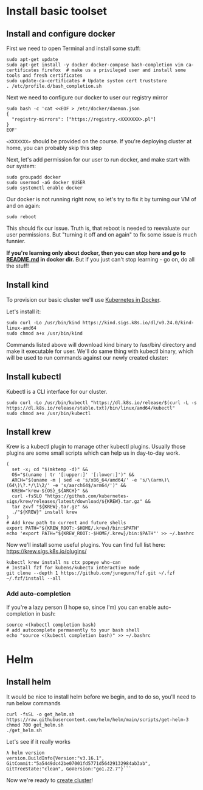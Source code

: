 # Install basic toolset

## Install and configure docker

First we need to open Terminal and install some stuff:

```shell
sudo apt-get update
sudo apt-get install -y docker docker-compose bash-completion vim ca-certificates firefox  # make us a privileged user and install some tools and fresh certificates
sudo update-ca-certificates # Update system cert truststore
. /etc/profile.d/bash_completion.sh
```

Next we need to configure our docker to user our registry mirror

```shell
sudo bash -c 'cat <<EOF > /etc/docker/daemon.json
{
  "registry-mirrors": ["https://registry.<XXXXXXX>.pl"]
}
EOF'
```

`<XXXXXXX>` should be provided on the course. If you're deploying cluster at home, you can probably skip this step

Next, let's add permission for our user to run docker, and make start with our system:
```shell
sudo groupadd docker
sudo usermod -aG docker $USER
sudo systemctl enable docker
```

Our docker is not running right now, so let's try to fix it by turning our VM of and on again:
```shell
sudo reboot
```

This should fix our issue. Truth is, that reboot is needed to reevaluate our user permissions. But "turning it off and on again" to fix some issue is much funnier. 

**If you're learning only about docker, then you can stop here and go to [README.md](docker/README.md) in docker dir.** But if you just can't stop learning - go on, do all the stuff!

## Install kind

To provision our basic cluster we'll use [Kubernetes in Docker](https://kind.sigs.k8s.io/).

Let's install it:
```shell
sudo curl -Lo /usr/bin/kind https://kind.sigs.k8s.io/dl/v0.24.0/kind-linux-amd64
sudo chmod a+x /usr/bin/kind
```
Commands listed above will download kind binary to /usr/bin/ directory and make it executable for user. We'll do same thing with kubectl binary, which will be used to run commands against our newly created cluster:

## Install kubectl
Kubectl is a CLI interface for our cluster.

```shell
sudo curl -Lo /usr/bin/kubectl "https://dl.k8s.io/release/$(curl -L -s https://dl.k8s.io/release/stable.txt)/bin/linux/amd64/kubectl"
sudo chmod a+x /usr/bin/kubectl
```

## Install krew
Krew is a kubectl plugin to manage other kubectl plugins. Usually those plugins are some small scripts which can help us in day-to-day work.
```shell
(
  set -x; cd "$(mktemp -d)" &&
  OS="$(uname | tr '[:upper:]' '[:lower:]')" &&
  ARCH="$(uname -m | sed -e 's/x86_64/amd64/' -e 's/\(arm\)\(64\)\?.*/\1\2/' -e 's/aarch64$/arm64/')" &&
  KREW="krew-${OS}_${ARCH}" &&
  curl -fsSLO "https://github.com/kubernetes-sigs/krew/releases/latest/download/${KREW}.tar.gz" &&
  tar zxvf "${KREW}.tar.gz" &&
  ./"${KREW}" install krew
)
# Add krew path to current and future shells
export PATH="${KREW_ROOT:-$HOME/.krew}/bin:$PATH"
echo 'export PATH="${KREW_ROOT:-$HOME/.krew}/bin:$PATH"' >> ~/.bashrc
```

Now we'll install some useful plugins. You can find full list here: https://krew.sigs.k8s.io/plugins/ 
```shell
kubectl krew install ns ctx popeye who-can
# Install fzf for kubens/kubectx interactive mode
git clone --depth 1 https://github.com/junegunn/fzf.git ~/.fzf
~/.fzf/install --all
```
### Add auto-completion

If you're a lazy person (I hope so, since I'm) you can enable auto-completion in bash:
```shell
source <(kubectl completion bash) 
# add autocomplete permanently to your bash shell
echo "source <(kubectl completion bash)" >> ~/.bashrc
```

# Helm

## Install helm

It would be nice to install helm before we begin, and to do so, you'll need to run below commands
```shell
curl -fsSL -o get_helm.sh https://raw.githubusercontent.com/helm/helm/main/scripts/get-helm-3
chmod 700 get_helm.sh
./get_helm.sh
```

Let's see if it really works
```shell
λ helm version
version.BuildInfo{Version:"v3.16.1", GitCommit:"5a5449dc42be07001fd5771d56429132984ab3ab", GitTreeState:"clean", GoVersion:"go1.22.7"}```
```

Now we're ready to [create cluster](DEPLOY_CLUSTER.md)!
